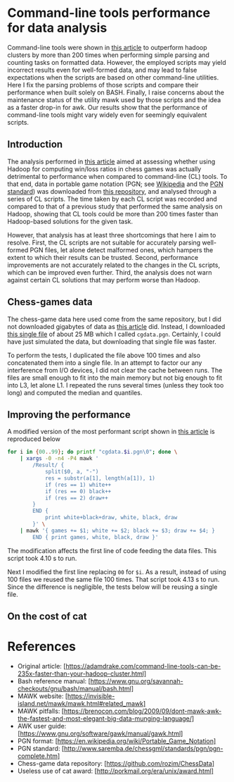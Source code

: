 # Command-line tools performance for data analysis

Command-line tools were shown in [this article](https://adamdrake.com/command-line-tools-can-be-235x-faster-than-your-hadoop-cluster.html) to outperform hadoop clusters by more than 200 times when performing simple parsing and counting tasks on formatted data. However, the employed scripts may yield incorrect results even for well-formed data, and may lead to false expectations when the scripts are based on other command-line utilities. Here I fix the parsing problems of those scripts and compare their performance when built solely on BASH. Finally, I raise concerns about the maintenance status of the utility mawk used by those scripts and the idea as a faster drop-in for awk. Our results show that the performance of command-line tools might vary widely even for seemingly equivalent scripts.
 
## Introduction

The analysis performed in [this article](https://adamdrake.com/command-line-tools-can-be-235x-faster-than-your-hadoop-cluster.html) aimed at assessing whether using Hadoop for computing win/loss ratios in chess games was actually detrimental to performance when compared to command-line (CL) tools. To that end, data in portable game notation (PGN; see [Wikipedia](https://en.wikipedia.org/wiki/Portable_Game_Notation) and the [PGN standard](http://www.saremba.de/chessgml/standards/pgn/pgn-complete.htm)) was downloaded from [this repository](https://github.com/rozim/ChessData), and analysed through a series of CL scripts. The time taken by each CL script was recorded and compared to that of a previous study that performed the same analysis on Hadoop, showing that CL tools could be more than 200 times faster than Hadoop-based solutions for the given task. 

However, that analysis has at least three shortcomings that here I aim to resolve. First, the CL scripts are not suitable for accurately parsing well-formed PGN files, let alone detect malformed ones, which hampers the extent to which their results can be trusted. Second, performance improvements are not accurately related to the changes in the CL scripts, which can be improved even further. Third, the analysis does not warn against certain CL solutions that may perform worse than Hadoop.

## Chess-games data

The chess-game data here used come from the same repository, but I did not downloaded gigabytes of data as [this article](https://adamdrake.com/command-line-tools-can-be-235x-faster-than-your-hadoop-cluster.html) did. Instead, I downloaded [this single file](https://github.com/rozim/ChessData/blob/master/mega2400_part_01.pgn) of about 25 MB which I called `cgdata.pgn`. Certainly, I could have just simulated the data, but downloading that single file was faster.

To perform the tests, I duplicated the file above 100 times and also concatenated them into a single file. In an attempt to factor our any interference from I/O devices, I did not clear the cache between runs. The files are small enough to fit into the main memory but not big enough to fit into L3, let alone L1. I repeated the runs several times (unless they took too long) and computed the median and quantiles. 

## Improving the performance

A modified version of the most performant script shown in [this article](https://adamdrake.com/command-line-tools-can-be-235x-faster-than-your-hadoop-cluster.html) is reproduced below

```bash
for i in {00..99}; do printf "cgdata.$i.pgn\0"; done \
	| xargs -0 -n4 -P4 mawk '
		/Result/ { 
			split($0, a, "-")
			res = substr(a[1], length(a[1]), 1)
			if (res == 1) white++ 
			if (res == 0) black++ 
			if (res == 2) draw++ 
		} 
		END { 
			print white+black+draw, white, black, draw 
		}' \
	| mawk '{ games += $1; white += $2; black += $3; draw += $4; } 
		END { print games, white, black, draw }'
```

The modification affects the first line of code feeding the data files. This script took 4.10 s to run. 

Next I modified the first line replacing `00` for `$i`. As a result, instead of using 100 files we reused the same file 100 times. That script took 4.13 s to run. Since the difference is negligible, the tests below will be reusing a single file. 




## On the cost of cat


# References

+ Original article: [https://adamdrake.com/command-line-tools-can-be-235x-faster-than-your-hadoop-cluster.html]
+ Bash reference manual: [https://www.gnu.org/savannah-checkouts/gnu/bash/manual/bash.html]
+ MAWK website: [https://invisible-island.net/mawk/mawk.html#related_mawk]
+ MAWK pitfalls: [https://brenocon.com/blog/2009/09/dont-mawk-awk-the-fastest-and-most-elegant-big-data-munging-language/]
+ AWK user guide: [https://www.gnu.org/software/gawk/manual/gawk.html]
+ PGN format: [https://en.wikipedia.org/wiki/Portable_Game_Notation]
+ PGN standard: [http://www.saremba.de/chessgml/standards/pgn/pgn-complete.htm]
+ Chess-game data repository: [https://github.com/rozim/ChessData]
+ Useless use of cat award: [http://porkmail.org/era/unix/award.html]

